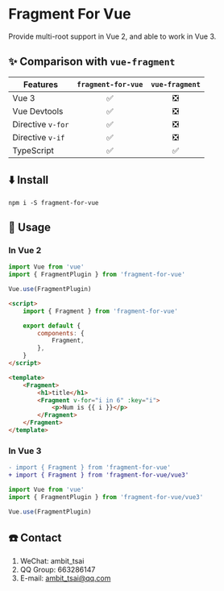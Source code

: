 # Fragment For Vue
Provide multi-root support in Vue 2, and able to work in Vue 3. 


## ✨ Comparison with `vue-fragment`
|Features|`fragment-for-vue`|`vue-fragment`|
|-|:-:|:-:|
|Vue 3|✅|❎|
|Vue Devtools|✅|❎|
|Directive `v-for`|✅|❎|
|Directive `v-if`|✅|❎|
|TypeScript|✅|✅|


## ⬇️ Install
```
npm i -S fragment-for-vue
```


## 📃 Usage
### In Vue 2
```javascript
import Vue from 'vue'
import { FragmentPlugin } from 'fragment-for-vue'

Vue.use(FragmentPlugin)
```
```html
<script>
    import { Fragment } from 'fragment-for-vue'

    export default {
        components: {
            Fragment,
        },
    }
</script>
```
```html
<template>
    <Fragment>
        <h1>title</h1>
        <Fragment v-for="i in 6" :key="i">
            <p>Num is {{ i }}</p>
        </Fragment>
    </Fragment>
</template>
```

### In Vue 3
```diff
- import { Fragment } from 'fragment-for-vue'
+ import { Fragment } from 'fragment-for-vue/vue3'
```
```javascript
import Vue from 'vue'
import { FragmentPlugin } from 'fragment-for-vue/vue3'

Vue.use(FragmentPlugin)
```


## ☎️ Contact
1. WeChat: ambit_tsai
1. QQ Group: 663286147
1. E-mail: ambit_tsai@qq.com
